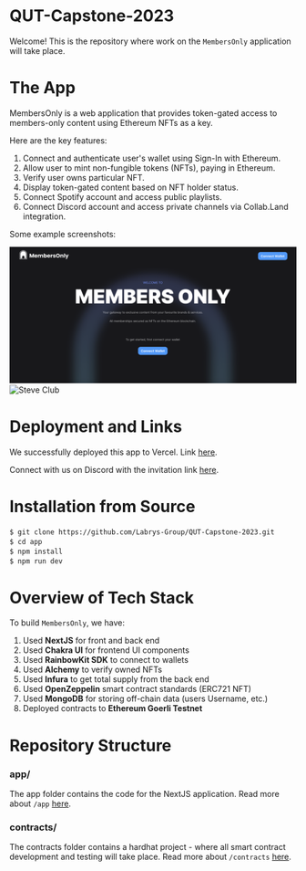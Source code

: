 # QUT-Capstone-2023

Welcome! This is the repository where work on the `MembersOnly` application will take place.

# The App

MembersOnly is a web application that provides token-gated access to members-only content using Ethereum NFTs as a key.

Here are the key features:

1. Connect and authenticate user's wallet using Sign-In with Ethereum.
2. Allow user to mint non-fungible tokens (NFTs), paying in Ethereum.
3. Verify user owns particular NFT.
4. Display token-gated content based on NFT holder status.
5. Connect Spotify account and access public playlists.
6. Connect Discord account and access private channels via Collab.Land integration.

Some example screenshots:

![Landing Page](/app/public/LandingPage.png)
![Steve Club](/app/public/SteveClub.png)

# Deployment and Links

We successfully deployed this app to Vercel. Link [here](https://qut-capstone-2023.vercel.app/).

Connect with us on Discord with the invitation link [here](https://discord.gg/Mz3VGaekfW).

# Installation from Source

```bash
$ git clone https://github.com/Labrys-Group/QUT-Capstone-2023.git
$ cd app
$ npm install
$ npm run dev
```

# Overview of Tech Stack

To build `MembersOnly`, we have:

1. Used **NextJS** for front and back end
2. Used **Chakra UI** for frontend UI components
3. Used **RainbowKit SDK** to connect to wallets
4. Used **Alchemy** to verify owned NFTs
5. Used **Infura** to get total supply from the back end
6. Used **OpenZeppelin** smart contract standards (ERC721 NFT)
7. Used **MongoDB** for storing off-chain data (users Username, etc.)
8. Deployed contracts to **Ethereum Goerli Testnet**

# Repository Structure

### app/

The app folder contains the code for the NextJS application. Read more about `/app` [here](https://github.com/Labrys-Group/QUT-Capstone-2023/blob/main/app/README.md).

### contracts/

The contracts folder contains a hardhat project - where all smart contract development and testing will take place. Read more about `/contracts` [here](https://github.com/Labrys-Group/QUT-Capstone-2023/blob/main/contracts/README.md).
